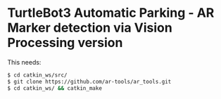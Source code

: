 # TurtleBot3 Automatic Parking - AR Marker detection via Vision Processing version

This needs:

``` bash
$ cd catkin_ws/src/
$ git clone https://github.com/ar-tools/ar_tools.git
$ cd catkin_ws/ && catkin_make
```